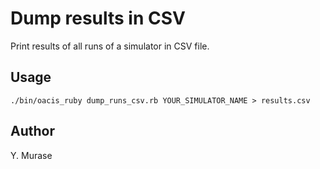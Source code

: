 # Dump results in CSV

Print results of all runs of a simulator in CSV file.

## Usage

```
./bin/oacis_ruby dump_runs_csv.rb YOUR_SIMULATOR_NAME > results.csv
```

## Author

Y. Murase


